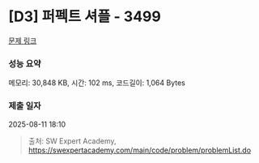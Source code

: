 # [D3] 퍼펙트 셔플 - 3499 

[문제 링크](https://swexpertacademy.com/main/code/problem/problemDetail.do?contestProbId=AWGsRbk6AQIDFAVW) 

### 성능 요약

메모리: 30,848 KB, 시간: 102 ms, 코드길이: 1,064 Bytes

### 제출 일자

2025-08-11 18:10



> 출처: SW Expert Academy, https://swexpertacademy.com/main/code/problem/problemList.do
